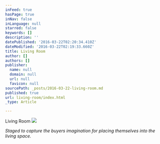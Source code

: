 ```yaml
---
inFeed: true
hasPage: true
inNav: false
inLanguage: null
starred: false
keywords: []
description: ''
datePublished: '2016-03-22T02:20:34.410Z'
dateModified: '2016-03-22T02:19:33.660Z'
title: Living Room
author: []
authors: []
publisher:
  name: null
  domain: null
  url: null
  favicon: null
sourcePath: _posts/2016-03-22-living-room.md
published: true
url: living-room/index.html
_type: Article

---
```

Living Room
![](https://the-grid-user-content.s3-us-west-2.amazonaws.com/77f22b08-5be7-44e3-84e0-e342b86b1277.jpg)

_Staged to capture the buyers imagination for placing themselves into the living space._